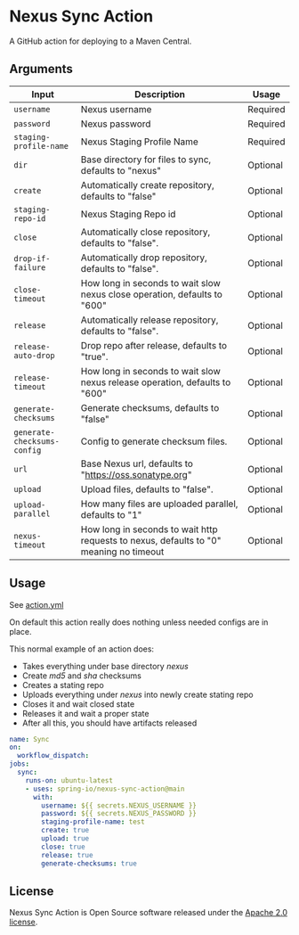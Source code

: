 # Nexus Sync Action

A GitHub action for deploying to a Maven Central.

## Arguments

| Input                       | Description                                                                            | Usage    |
| --------------------------- | -------------------------------------------------------------------------------------- | -------- |
| `username`                  | Nexus username                                                                         | Required |
| `password`                  | Nexus password                                                                         | Required |
| `staging-profile-name`      | Nexus Staging Profile Name                                                             | Required |
| `dir`                       | Base directory for files to sync, defaults to "nexus"                                  | Optional |
| `create`                    | Automatically create repository, defaults to "false"                                   | Optional |
| `staging-repo-id`           | Nexus Staging Repo id                                                                  | Optional |
| `close`                     | Automatically close repository, defaults to "false".                                   | Optional |
| `drop-if-failure`           | Automatically drop repository, defaults to "false".                                    | Optional |
| `close-timeout`             | How long in seconds to wait slow nexus close operation, defaults to "600"              | Optional |
| `release`                   | Automatically release repository, defaults to "false".                                 | Optional |
| `release-auto-drop`         | Drop repo after release, defaults to "true".                                           | Optional |
| `release-timeout`           | How long in seconds to wait slow nexus release operation, defaults to "600"            | Optional |
| `generate-checksums`        | Generate checksums, defaults to "false"                                                | Optional |
| `generate-checksums-config` | Config to generate checksum files.                                                     | Optional |
| `url`                       | Base Nexus url, defaults to "https://oss.sonatype.org"                                 | Optional |
| `upload`                    | Upload files, defaults to "false".                                                     | Optional |
| `upload-parallel`           | How many files are uploaded parallel, defaults to "1"                                  | Optional |
| `nexus-timeout`             | How long in seconds to wait http requests to nexus, defaults to "0" meaning no timeout | Optional |

## Usage

See [action.yml](action.yml)

On default this action really does nothing unless needed configs are in place.

This normal example of an action does:

- Takes everything under base directory _nexus_
- Create _md5_ and _sha_ checksums
- Creates a stating repo
- Uploads everything under _nexus_ into newly create stating repo
- Closes it and wait closed state
- Releases it and wait a proper state
- After all this, you should have artifacts released

```yaml
name: Sync
on:
  workflow_dispatch:
jobs:
  sync:
    runs-on: ubuntu-latest
    - uses: spring-io/nexus-sync-action@main
      with:
        username: ${{ secrets.NEXUS_USERNAME }}
        password: ${{ secrets.NEXUS_PASSWORD }}
        staging-profile-name: test
        create: true
        upload: true
        close: true
        release: true
        generate-checksums: true
```

## License

Nexus Sync Action is Open Source software released under the
[Apache 2.0 license](https://www.apache.org/licenses/LICENSE-2.0.html).
